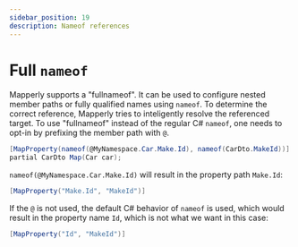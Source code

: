 ```yaml
---
sidebar_position: 19
description: Nameof references
---
```


# Full `nameof`

Mapperly supports a "fullnameof".
It can be used to configure nested member paths or fully qualified names using `nameof`.
To determine the correct reference,
Mapperly tries to inteligently resolve the referenced target.
To use "fullnameof" instead of the regular C# `nameof`, one needs to opt-in by prefixing the member path with `@`.

```csharp
[MapProperty(nameof(@MyNamespace.Car.Make.Id), nameof(CarDto.MakeId))]
partial CarDto Map(Car car);
```

`nameof(@MyNamespace.Car.Make.Id)` will result in the property path `Make.Id`:

```csharp
[MapProperty("Make.Id", "MakeId")]
```

If the `@` is not used, the default C# behavior of `nameof` is used,
which would result in the property name `Id`, which is not what we want in this case:

```csharp
[MapProperty("Id", "MakeId")]
```
